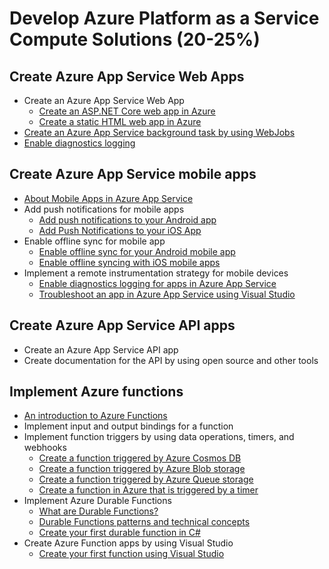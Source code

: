 # Develop Azure Platform as a Service Compute Solutions (20-25%)

## Create Azure App Service Web Apps 
* Create an Azure App Service Web App
    * [Create an ASP.NET Core web app in Azure](https://docs.microsoft.com/en-us/azure/app-service/app-service-web-get-started-dotnet)
    * [Create a static HTML web app in Azure](https://docs.microsoft.com/en-us/azure/app-service/app-service-web-get-started-html)
* [Create an Azure App Service background task by using WebJobs](https://docs.microsoft.com/en-us/azure/app-service/webjobs-create)
* [Enable diagnostics logging](https://docs.microsoft.com/en-us/azure/app-service/troubleshoot-diagnostic-logs)

## Create Azure App Service mobile apps 
* [About Mobile Apps in Azure App Service](https://docs.microsoft.com/en-us/azure/app-service-mobile/app-service-mobile-value-prop)
* Add push notifications for mobile apps
    * [Add push notifications to your Android app](https://docs.microsoft.com/en-us/azure/app-service-mobile/app-service-mobile-android-get-started-push)
    * [Add Push Notifications to your iOS App](https://docs.microsoft.com/en-us/azure/app-service-mobile/app-service-mobile-ios-get-started-push)
* Enable offline sync for mobile app
    * [Enable offline sync for your Android mobile app](https://docs.microsoft.com/en-us/azure/app-service-mobile/app-service-mobile-android-get-started-offline-data)
    * [Enable offline syncing with iOS mobile apps](https://docs.microsoft.com/en-us/azure/app-service-mobile/app-service-mobile-ios-get-started-offline-data)
* Implement a remote instrumentation strategy for mobile devices
    * [Enable diagnostics logging for apps in Azure App Service](https://docs.microsoft.com/en-us/azure/app-service/troubleshoot-diagnostic-logs)
    * [Troubleshoot an app in Azure App Service using Visual Studio](https://docs.microsoft.com/en-us/azure/app-service/troubleshoot-dotnet-visual-studio?toc=%2fazure%2fapp-service-mobile%2ftoc.json)

## Create Azure App Service API apps 
* Create an Azure App Service API app
* Create documentation for the API by using open source and other tools

## Implement Azure functions 
* [An introduction to Azure Functions](https://docs.microsoft.com/en-us/azure/azure-functions/functions-overview)
* Implement input and output bindings for a function 
* Implement function triggers by using data operations, timers, and webhooks
    * [Create a function triggered by Azure Cosmos DB](https://docs.microsoft.com/en-us/azure/azure-functions/functions-create-cosmos-db-triggered-function)
    * [Create a function triggered by Azure Blob storage](https://docs.microsoft.com/en-us/azure/azure-functions/functions-create-storage-blob-triggered-function)
    * [Create a function triggered by Azure Queue storage](https://docs.microsoft.com/en-us/azure/azure-functions/functions-create-storage-queue-triggered-function)
    * [Create a function in Azure that is triggered by a timer](https://docs.microsoft.com/en-us/azure/azure-functions/functions-create-scheduled-function)
* Implement Azure Durable Functions 
    * [What are Durable Functions?](https://docs.microsoft.com/en-us/azure/azure-functions/durable/durable-functions-overview)
    * [Durable Functions patterns and technical concepts](https://docs.microsoft.com/en-us/azure/azure-functions/durable/durable-functions-concepts)
    * [Create your first durable function in C#](https://docs.microsoft.com/en-us/azure/azure-functions/durable/durable-functions-create-first-csharp)
* Create Azure Function apps by using Visual Studio
    * [Create your first function using Visual Studio](https://docs.microsoft.com/en-us/azure/azure-functions/functions-create-your-first-function-visual-studio)